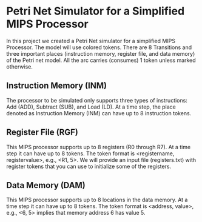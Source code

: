Petri Net Simulator for a Simplified MIPS Processor
===================================================

In this project we created a Petri Net simulator for a simplified MIPS Processor. The model will use colored tokens.  There are 8 Transitions and  three important places (instruction memory, register file, and data memory) of the Petri net model. All the arc carries (consumes) 1 token unless marked otherwise.


Instruction Memory (INM)
-------------------------
The processor to be simulated only supports three types of instructions: Add (ADD), Subtract (SUB), and
Load (LD). At a time step, the place denoted as Instruction Memory (INM) can have up to 8 instruction
tokens.

Register File (RGF)
---------------------
This MIPS processor supports up to 8 registers (R0 through R7). At a time step it can have up to 8 tokens.
The token format is <registername, registervalue>, e.g., <R1, 5>.  We will
provide an input file (registers.txt) with register tokens that you can use to initialize some of the registers.

Data Memory (DAM)
-----------------
This MIPS processor supports up to 8 locations in the data memory. At a time step it can have up to 8
tokens. The token format is <address, value>, e.g., <6, 5> implies that memory address 6 has value 5.
